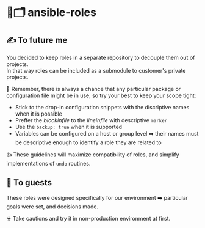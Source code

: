 # 🧩🗂️ ansible-roles

## ✍️ To future me

You decided to keep roles in a separate repository to decouple them out of projects.  
In that way roles can be included as a submodule to customer's private projects.

🧠 Remember, there is always a chance that any particular package or configuration file might be in use, so try your best to keep your scope tight:

- Stick to the drop-in configuration snippets with the discriptive names when it is possible
- Preffer the _blockinfile_ to the _lineinfile_ with descriptive `marker`
- Use the `backup: true` when it is supported
- Variables can be configured on a host or group level ➡️ their names must be descriptive enough to identify a role they are related to

👍 These guidelines will maximize compatibility of roles, and simplify implementations of `undo` routines.

## 🎉 To guests

These roles were designed specifically for our environment ➡️ particular goals were set, and decisions made.

☣ Take cautions and try it in non-production environment at first.
